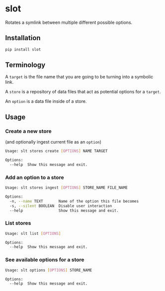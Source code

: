 # slot

Rotates a symlink between multiple different possible options.

## Installation

```bash
pip install slot
```

## Terminology

A `target` is the file name that you are going to be turning into a symbolic link.

A `store` is a repository of data files that act as potential options for a `target`.

An `option` is a data file inside of a store.

## Usage

### Create a new store

(and optionally ingest current file as an `option`)

```bash
Usage: slt stores create [OPTIONS] NAME TARGET

Options:
  --help  Show this message and exit.
```

### Add an option to a store

```bash
Usage: slt stores ingest [OPTIONS] STORE_NAME FILE_NAME

Options:
  -n, --name TEXT       Name of the option this file becomes
  -s, --silent BOOLEAN  Disable user interaction
  --help                Show this message and exit.
```

### List stores

```bash
Usage: slt list [OPTIONS]

Options:
  --help  Show this message and exit.
```

### See available options for a store

```bash
Usage: slt options [OPTIONS] STORE_NAME

Options:
  --help  Show this message and exit.
```
